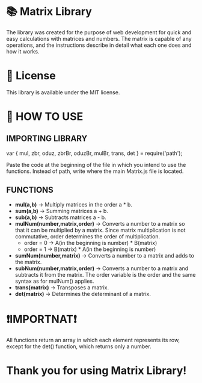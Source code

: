 # 📚 Matrix Library
The library was created for the purpose of web development for quick and easy calculations with matrices and numbers. The matrix is ​​capable of any operations, and the instructions describe in detail what each one does and how it works.

# 📄 License
This library is available under the MIT license.

# 📖 HOW TO USE
## IMPORTING LIBRARY
var { mul, zbr, oduz, zbrBr, oduzBr, mulBr, trans, det } = require('path');

Paste the code at the beginning of the file in which you intend to use the functions. Instead of path, write where the main Matrix.js file is located.

## FUNCTIONS
- **mul(a,b)** -> Multiply matrices in the order a * b.
- **sum(a,b)** -> Summing matrices a + b.
- **sub(a,b)** -> Subtracts matrices a - b.
- **mulNum(number,matrix,order)** -> Converts a number to a matrix so that it can be multiplied by a matrix. Since matrix multiplication is not commutative, order determines the order of multiplication.
  - order = 0 -> A(in the beginning is number) * B(matrix)
  - order = 1 -> B(matrix) * A(in the beginning is number)
- **sumNum(number,matrix)** -> Converts a number to a matrix and adds to the matrix.
- **subNum(number,matrix,order)** -> Converts a number to a matrix and subtracts it from the matrix. The order variable is the order and the same syntax as for mulNum() applies.
- **trans(matrix)** -> Transposes a matrix.
- **det(matrix)** -> Determines the determinant of a matrix.

# ❗**IMPORTNAT**❗
All functions return an array in which each element represents its row, except for the det() function, which returns only a number.

# Thank you for using Matrix Library!
